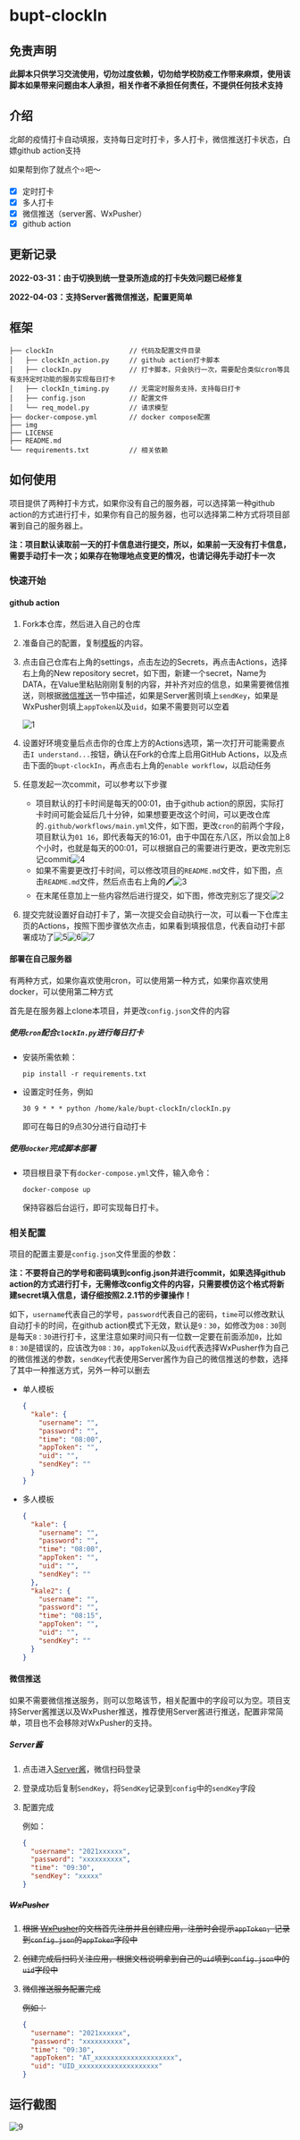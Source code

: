 # bupt-clockIn

## 免责声明

**此脚本只供学习交流使用，切勿过度依赖，切勿给学校防疫工作带来麻烦，使用该脚本如果带来问题由本人承担，相关作者不承担任何责任，不提供任何技术支持**

## 介绍

北邮的疫情打卡自动填报，支持每日定时打卡，多人打卡，微信推送打卡状态，白嫖github action支持

如果帮到你了就点个:star:吧～

- [x] 定时打卡
- [x] 多人打卡
- [x] 微信推送（server酱、WxPusher）
- [x] github action

## 更新记录

**2022-03-31：由于切换到统一登录所造成的打卡失效问题已经修复**

**2022-04-03：支持Server酱微信推送，配置更简单**

## 框架

```
├── clockIn                   // 代码及配置文件目录
│   ├── clockIn_action.py     // github action打卡脚本
│   ├── clockIn.py            // 打卡脚本，只会执行一次，需要配合类似cron等具有支持定时功能的服务实现每日打卡
│   ├── clockIn_timing.py     // 无需定时服务支持，支持每日打卡
│   ├── config.json           // 配置文件
│   └── req_model.py          // 请求模型
├── docker-compose.yml        // docker compose配置
├── img
├── LICENSE
├── README.md
└── requirements.txt          // 相关依赖
```

## 如何使用

项目提供了两种打卡方式，如果你没有自己的服务器，可以选择第一种github action的方式进行打卡，如果你有自己的服务器，也可以选择第二种方式将项目部署到自己的服务器上。

**注：项目默认读取前一天的打卡信息进行提交，所以，如果前一天没有打卡信息，需要手动打卡一次；如果存在物理地点变更的情况，也请记得先手动打卡一次**

### 快速开始

#### github action

1. Fork本仓库，然后进入自己的仓库

2. 准备自己的配置，复制[模板](#相关配置)的内容。

3. 点击自己仓库右上角的settings，点击左边的Secrets，再点击Actions，选择右上角的New repository secret，如下图，新建一个secret，Name为DATA，在Value里粘贴刚刚复制的内容，并补齐对应的信息，如果需要微信推送，则根据[微信推送](#微信推送)一节中描述，如果是Server酱则填上`sendKey`，如果是WxPusher则填上`appToken`以及`uid`，如果不需要则可以空着

   ![1](img/1.png)

4. 设置好环境变量后点击你的仓库上方的Actions选项，第一次打开可能需要点击`I understand...`按钮，确认在Fork的仓库上启用GitHub Actions，以及点击下面的`bupt-clockIn`，再点击右上角的`enable workflow`，以启动任务
5. 任意发起一次commit，可以参考以下步骤
   - 项目默认的打卡时间是每天的00:01，由于github action的原因，实际打卡时间可能会延后几十分钟，如果想要更改这个时间，可以更改仓库的`.github/workflows/main.yml`文件，如下图，更改`cron`的前两个字段，项目默认为`01 16`，即代表每天的16:01，由于中国在东八区，所以会加上8个小时，也就是每天的00:01，可以根据自己的需要进行更改，更改完别忘记commit![4](img/4.png)
   - 如果不需要更改打卡时间，可以修改项目的`README.md`文件，如下图，点击`README.md`文件，然后点击右上角的:pen:![3](img/3.png)
   - 在末尾任意加上一些内容然后进行提交，如下图，修改完别忘了提交![2](img/2.png)
   
6. 提交完就设置好自动打卡了，第一次提交会自动执行一次，可以看一下仓库主页的Actions，按照下图步骤依次点击，如果看到填报信息，代表自动打卡部署成功了![5](img/5.png)![6](img/6.png)![7](img/7.png)

#### 部署在自己服务器

有两种方式，如果你喜欢使用cron，可以使用第一种方式，如果你喜欢使用docker，可以使用第二种方式

首先是在服务器上clone本项目，并更改`config.json`文件的内容

##### 使用`cron`配合`clockIn.py`进行每日打卡

- 安装所需依赖：

  `pip install -r requirements.txt`

- 设置定时任务，例如

  `30 9 * * * python /home/kale/bupt-clockIn/clockIn.py`

  即可在每日的9点30分进行自动打卡

##### 使用`docker`完成脚本部署

- 项目根目录下有`docker-compose.yml`文件，输入命令：

  `docker-compose up`

  保持容器后台运行，即可实现每日打卡。

### 相关配置

项目的配置主要是`config.json`文件里面的参数：

**注：不要将自己的学号和密码填到config.json并进行commit，如果选择github action的方式进行打卡，无需修改config文件的内容，只需要模仿这个格式将新建secret填入信息，请仔细按照2.2.1节的步骤操作！**

如下，`username`代表自己的学号，`password`代表自己的密码，`time`可以修改默认自动打卡的时间，在github action模式下无效，默认是`9：30`，如修改为`08：30`则是每天`8：30`进行打卡，这里注意如果时间只有一位数一定要在前面添加`0`，比如`8：30`是错误的，应该改为`08：30`，`appToken`以及`uid`代表选择WxPusher作为自己的微信推送的参数，`sendKey`代表使用Server酱作为自己的微信推送的参数，选择了其中一种推送方式，另外一种可以删去

- 单人模板

  ```json
  {
    "kale": {
      "username": "",
      "password": "",
      "time": "08:00",
      "appToken": "",
      "uid": "",
      "sendKey": ""
    }
  }
  ```

- 多人模板

  ```json
  {
    "kale": {
      "username": "",
      "password": "",
      "time": "08:00",
      "appToken": "",
      "uid": "",
      "sendKey": ""
    },
    "kale2": {
      "username": "",
      "password": "",
      "time": "08:15",
      "appToken": "",
      "uid": "",
      "sendKey": ""
    }
  }
  ```

#### 微信推送

如果不需要微信推送服务，则可以忽略该节，相关配置中的字段可以为空。项目支持Server酱推送以及WxPusher推送，推荐使用Server酱进行推送，配置非常简单，项目也不会移除对WxPusher的支持。

##### Server酱

1. 点击进入[Server酱](https://sct.ftqq.com/)，微信扫码登录

2. 登录成功后复制`SendKey`，将`SendKey`记录到`config`中的`sendKey`字段

3. 配置完成

   例如：

   ```json
   {
     "username": "2021xxxxxx",
     "password": "xxxxxxxxxx",
     "time": "09:30",
     "sendKey": "xxxxx"
   }
   ```

##### ~~WxPusher~~

1. ~~根据 [WxPusher](https://wxpusher.zjiecode.com/docs/#/)的文档首先注册并且创建应用，注册时会提示`appToken`，记录到`config.json`的`appToken`字段中~~

2. ~~创建完成后扫码关注应用，根据文档说明拿到自己的`uid`填到`config.json`中的`uid`字段中~~

3. ~~微信推送服务配置完成~~

   ~~例如：~~

   ```json
   {
     "username": "2021xxxxxx",
     "password": "xxxxxxxxxx",
     "time": "09:30",
     "appToken": "AT_xxxxxxxxxxxxxxxxxxxx",
     "uid": "UID_xxxxxxxxxxxxxxxxxxxx"
   }
   ```

## 运行截图

![9](img/9.png)
